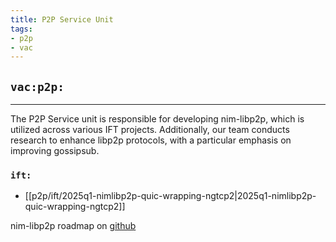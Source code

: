 ```yaml
---
title: P2P Service Unit
tags:
- p2p
- vac
---
```


## `vac:p2p:`

---

The P2P Service unit is responsible for developing nim-libp2p,
which is utilized across various IFT projects.
Additionally, our team conducts research to enhance libp2p protocols,
with a particular emphasis on improving gossipsub.

### `ift:`

* [[p2p/ift/2025q1-nimlibp2p-quic-wrapping-ngtcp2|2025q1-nimlibp2p-quic-wrapping-ngtcp2]]

nim-libp2p roadmap on [github](https://github.com/status-im/nim-libp2p/issues/777)



